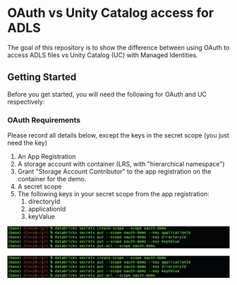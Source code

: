 # OAuth vs Unity Catalog access for ADLS

The goal of this repository is to show the difference between using OAuth to access ADLS files vs Unity Catalog (UC) with Managed Identities.

## Getting Started

Before you get started, you will need the following for OAuth and UC respectively:

### OAuth Requirements

Please record all details below, except the keys in the secret scope (you just need the key)

1. An App Registration
2. A storage account with container (LRS, with "hierarchical namespace")
3. Grant "Storage Account Contributor" to the app registration on the container for the demo.
2. A secret scope
3. The following keys in your secret scope from the app registration:
    1. directoryId
    2. applicationId
    3. keyValue
    
![This is an image](./images/secret_acls_a.png)



<img src="./images/secret_acls_a.png" />
